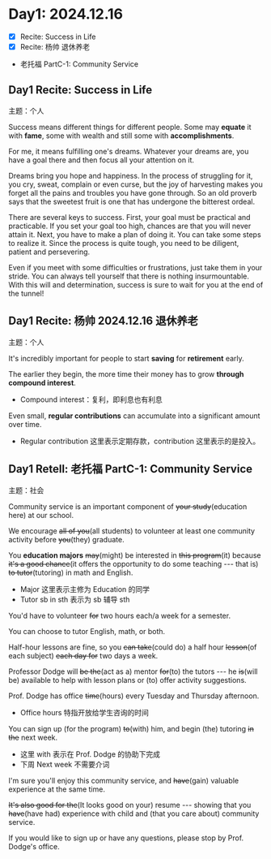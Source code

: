 
# Day1: 2024.12.16

- [x] Recite: Success in Life
- [x] Recite: 杨帅 退休养老
- 老托福 PartC-1: Community Service


## Day1 Recite: Success in Life

主题：个人

Success means different things for different people.
Some may **equate** it with **fame**, some with wealth and still some
with **accomplishments**.

For me, it means fulfilling one's dreams. Whatever your dreams are, you
have a goal there and then focus all your attention on it.

Dreams bring you hope and happiness. In the process of struggling for it,
you cry, sweat, complain or even curse, but the joy of harvesting makes
you forget all the pains and troubles you have gone through. So an old
proverb says that the sweetest fruit is one that has undergone the
bitterest ordeal.

There are several keys to success. First, your goal must be practical and
practicable. If you set your goal too high, chances are that you will never
attain it. Next, you have to make a plan of doing it. You can take some
steps to realize it. Since the process is quite tough, you need to be
diligent, patient and persevering.

Even if you meet with some difficulties or frustrations, just take them in
your stride. You can always tell yourself that there is nothing
insurmountable. With this will and determination, success is sure to wait
for you at the end of the tunnel!


## Day1 Recite: 杨帅 2024.12.16 退休养老

主题：个人

It's incredibly important for people to start **saving** for **retirement** early.

The earlier they begin, the more time their money has to grow **through** **compound interest**.

- Compound interest：复利，即利息也有利息

Even small, **regular contributions** can accumulate into a significant amount over time.

- Regular contribution 这里表示定期存款，contribution 这里表示的是投入。

## Day1 Retell: 老托福 PartC-1: Community Service

主题：社会

Community service is an important component of ~~your study~~(education here) at our school.

We encourage ~~all of you~~(all students) to volunteer at least one community activity before ~~you~~(they) graduate.

You **education majors** ~~may~~(might) be interested in ~~this program~~(it) 
because ~~it's a good chance~~(it offers the opportunity to do some teaching --- that is) 
~~to tutor~~(tutoring) in math and English.

- Major 这里表示主修为 Education 的同学
- Tutor sb in sth 表示为 sb 辅导 sth

You'd have to volunteer ~~for~~ two hours each/a week for a semester.

You can choose to tutor English, math, or both.

Half-hour lessons are fine, so you ~~can take~~(could do) a half hour ~~lesson~~(of each subject) ~~each day for~~ two days a week.

Professor Dodge will ~~be the~~(act as a) mentor ~~for~~(to) the tutors ---
he ~~is~~(will be) available to help with lesson plans or (to) offer activity suggestions.

Prof. Dodge has office ~~time~~(hours) every Tuesday and Thursday afternoon.

- Office hours 特指开放给学生咨询的时间

You can sign up (for the program) ~~to~~(with) him, and begin (the) tutoring ~~in the~~ next week.

- 这里 with 表示在 Prof. Dodge 的协助下完成
- 下周 Next week 不需要介词

I'm sure you'll enjoy this community service, and ~~have~~(gain) valuable
experience at the same time.

~~It's also good for the~~(It looks good on your) resume ---
showing that you ~~have~~(have had) experience with child and (that you care about) community service.

If you would like to sign up or have any questions,
please stop by Prof. Dodge's office.

